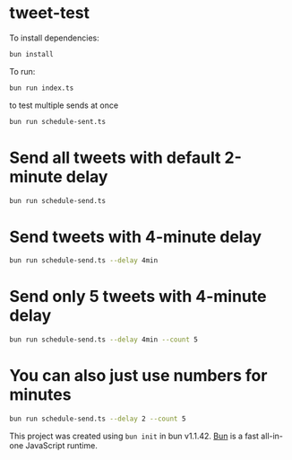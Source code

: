# tweet-test

To install dependencies:

```bash
bun install
```

To run:

```bash
bun run index.ts
```

to test multiple sends at once

```bash
bun run schedule-sent.ts
```

# Send all tweets with default 2-minute delay

```sh
bun run schedule-send.ts
```

# Send tweets with 4-minute delay

```sh
bun run schedule-send.ts --delay 4min
```

# Send only 5 tweets with 4-minute delay

```sh
bun run schedule-send.ts --delay 4min --count 5
```

# You can also just use numbers for minutes

```sh
bun run schedule-send.ts --delay 2 --count 5
```

This project was created using `bun init` in bun v1.1.42. [Bun](https://bun.sh) is a fast all-in-one JavaScript runtime.
